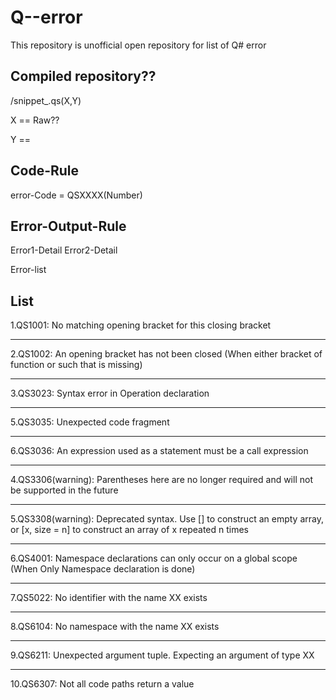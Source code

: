 # Q--error 

This repository is unofficial open repository for list of Q# error 


## Compiled repository??

/snippet_.qs(X,Y)

X == Raw??

Y == 


## Code-Rule

error-Code = QSXXXX(Number)

## Error-Output-Rule

Error1-Detail
Error2-Detail

Error-list


## List

1.QS1001: No matching opening bracket for this closing bracket 

---


2.QS1002: An opening bracket has not been closed (When either bracket of function or such that is missing)

---

3.QS3023:  Syntax error in Operation declaration

---

5.QS3035: Unexpected code fragment

---

6.QS3036: An expression used as a statement must be a call expression

---

4.QS3306(warning): Parentheses here are no longer required and will not be supported in the future 

---

5.QS3308(warning): Deprecated syntax. Use [] to construct an empty array, or [x, size = n] to construct an array of x repeated n times

---

6.QS4001: Namespace declarations can only occur on a global scope (When Only Namespace declaration is done)

---

7.QS5022: No identifier with the name XX exists

---

8.QS6104: No namespace with the name XX exists

---

9.QS6211: Unexpected argument tuple. Expecting an argument of type XX

---

10.QS6307: Not all code paths return a value
